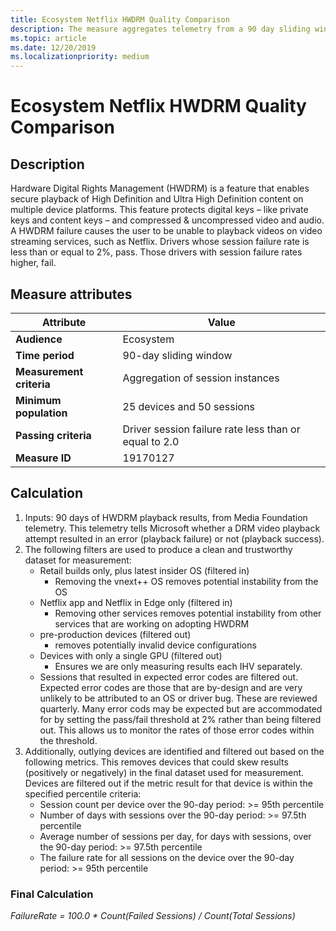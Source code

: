 ```yaml
---
title: Ecosystem Netflix HWDRM Quality Comparison
description: The measure aggregates telemetry from a 90 day sliding window into a binary value (0 or 1), indicating if the driver performance is within 2 standard deviations of the aggregate performance of all drivers from the same IHV in the retail market
ms.topic: article
ms.date: 12/20/2019
ms.localizationpriority: medium
---
```


# Ecosystem Netflix HWDRM Quality Comparison

## Description

Hardware Digital Rights Management (HWDRM) is a feature that enables secure playback of High Definition and Ultra High Definition content on multiple device platforms. This feature protects digital keys – like private keys and content keys – and compressed & uncompressed video and audio. A HWDRM failure causes the user to be unable to playback videos on video streaming services, such as Netflix. Drivers whose session failure rate is less than or equal to 2%, pass. Those drivers with session failure rates higher, fail.

## Measure attributes

|Attribute|Value|
|----|----|
|**Audience**|Ecosystem|
|**Time period**|90-day sliding window|
|**Measurement criteria**|Aggregation of session instances|
|**Minimum population**|25 devices and 50 sessions|
|**Passing criteria**|Driver session failure rate less than or equal to 2.0|
|**Measure ID**|19170127|

## Calculation

1.	Inputs: 90 days of HWDRM playback results, from Media Foundation telemetry.  This telemetry tells Microsoft whether a DRM video playback attempt resulted in an error (playback failure) or not (playback success). 
2.	The following filters are used to produce a clean and trustworthy dataset for measurement: 
	*	Retail builds only, plus latest insider OS (filtered in)
		*	Removing the vnext++ OS removes potential instability from the OS
	*	Netflix app and Netflix in Edge only (filtered in)
		*	Removing other services removes potential instability from other services that are working on adopting HWDRM
	*	pre-production devices (filtered out)
		*	removes potentially invalid device configurations 
	*	Devices with only a single GPU (filtered out)
		*	Ensures we are only measuring results each IHV separately. 
	*	Sessions that resulted in expected error codes are filtered out.  Expected error codes are those that are by-design and are very unlikely to be attributed to an OS or driver bug.  These are reviewed quarterly. Many error cods may be expected but are accommodated for by setting the pass/fail threshold at 2% rather than being filtered out.  This allows us to monitor the rates of those error codes within the threshold. 
3.	Additionally, outlying devices are identified and filtered out based on the following metrics.  This removes devices that could skew results (positively or negatively) in the final dataset used for measurement.  Devices are filtered out if the metric result for that device is within the specified percentile criteria: 
	*	Session count per device over the 90-day period: >= 95th percentile
	*	Number of days with sessions over the 90-day period: >= 97.5th percentile
	*	Average number of sessions per day, for days with sessions, over the 90-day period: >= 97.5th percentile
	*	The failure rate for all sessions on the device over the 90-day period: >= 95th percentile

### Final Calculation
*FailureRate = 100.0 * Count(Failed Sessions) / Count(Total Sessions)*
